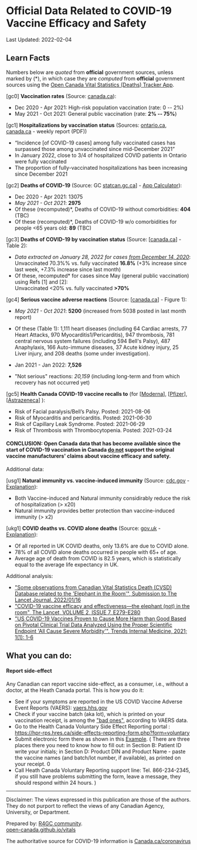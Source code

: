<!-- Open Canada Vital Statistics Application Resources
Analysis of Official Data Related to COVID-19 Vaccine Efficacy and Safety
-->

Official Data Related to COVID-19 Vaccine Efficacy and Safety
==================================================

Last Updated: 2022-02-04

<!-- 
[Deaths Statistics Tracker](https://open-canada.github.io/Apps/vitals) | [Analysis of Official Data](analysis) | [Minister's Personal Declaration](https://open-canada.github.io/vitals/brian-peckford-declaration.pdf) | [Report side-effects](https://hpr-rps.hres.ca/side-effects-reporting-form.php?form=voluntary) ([Example](https://open-canada.github.io/vitals/SideEffectReporting-example-1.pdf)) | [Sign Petition](https://petitions.ourcommons.ca/en/Petition/Details?Petition=e-3592) |
-->

<!-- See Raw Data-->

## Learn Facts

 Numbers below are *quoted* from **official** government sources, unless marked by (\*), in which case they are *computed* from
**official** government sources using the [Open Canada Vital Statistics (Deaths) Tracker App](https://open-canada.github.io/Apps/vitals).
<!-- Data for up to October 2021 are used to allow comparison between adverse reactions
statistics and deaths statistics, the latter being reported with several months delay. -->
<!-- which are available up to October only. -->


[gc0]  **Vaccination rates** (Source:
    [canada.ca](https://health-infobase.canada.ca/covid-19/vaccination-coverage/)):
    
- Dec 2020 - Apr 2021: High-risk population vaccination (rate: 0 -- 2%)
- May 2021 - Oct 2021: General public  vaccination (rate: **2% -- 75%**)


<!-- 
[gcA] COVID-19 cases vs. COVID-19 deaths (Source: [canada.ca]()):

- About 0.0xxx% of COVID-19 cases result in hospitalizations, 0.00yy% result in ICU, and 0.000z% in deaths, about 10% of which  COVID-deaths only - TBC
-->

[gc1] **Hospitalizations by vaccination status** (Sources: [ontario.ca](https://covid-19.ontario.ca/data/hospitalizations#hospitalizationsByVaccinationStatus), 
[canada.ca](https://www.canada.ca/en/public-health/services/diseases/coronavirus-disease-covid-19/epidemiological-economic-research-data.html) - weekly report (PDF))

-  “Incidence [of COVID-19 cases] among fully vaccinated cases has surpassed those among unvaccinated since mid-December 2021”  
-  In January 2022, close to 3/4 of hospitalized COVID patients in Ontario were fully vaccinated
-  The proportion of fully-vaccinated hospitalizations has been increasing since December 2021
<!-- - and continues* to increase -->

<!-- ON
Last updated: February 3, 2022 at 10:31 a.m. (EST): Hosp. 536 vs 1383, ICU 179 vs211
-->

[gc2]  **Deaths of COVID-19** (Source: GC
    [statcan.gc.ca](https://www150.statcan.gc.ca/t1/tbl1/en/tv.action?pid=1310081001)] - [App
    Calculator](https://o-canada.shinyapps.io/vitals/#section-statistics)):


- Dec 2020 - Apr 2021: 13075
- *May 2021 - Oct 2021*: **2975** 
- Of these (recomputed)\*, Deaths of COVID-19 without comorbidities: **404** (TBC)
- Of these (recomputed)\*, Deaths of COVID-19 w/o comorbidities for people \<65 years old: **89** (TBC)

<!-- 
- For comparison (in the same period): Cancer -- , ...

- All COVID-19 since the start of pandemic: with comorbidities --, without comorbidities -- , without for \<65 years old -- 
- For comparison, since the start of pandemic other caueses of death: Cancer -- , ...
- For comparison, Deaths from Flu without comorbidities (10-year historical average): 
-->

[gc3]  **Deaths of COVID-19 by vaccination status** (Source:
    [[canada.ca](https://health-infobase.canada.ca/covid-19/epidemiological-summary-covid-19-cases.html#a9)] -
    Table 2):

- *Data extracted on January 28, 2022 for cases <u>from December 14, 2020</u>*: <br>
 Unvaccinated 70.3%% vs. fully vaccinated **16.8%** (+3% increase since last week, +7.3% increase since last month)
 - Of these, recomputed\* for cases since May (general public vaccination) using Refs [1] and [2]: <br> 
 Unvaccinated \<20% vs. fully vaccinated **\>70%**
 
 
<!-- 
- *Data extracted on January 28, 2022 for cases from December 14, 2020 up until January 15, 2022 (n=1,458,433) <br> 
unvaccinated 70.3%% vs. fully vaccinated **16.8%** (+3% increase since last week)
- *Data extracted on January 21, 2022 for cases from December 14, 2020 up until January 08, 2022 (n=1,341,192)*: <br> 
unvaccinated 72.8% vs. fully vaccinated **13.8%** (+4.3% increase since December 14)
- *Data extracted on December 15, 2021 for cases from December 14, 2020 up until November 27, 2021 (n=882,988)*: <br> 
unvaccinated 76.1% vs. fully vaccinated **9.5%**

--> 

 

[gc4]  **Serious vaccine adverse reactions** (Source: 
    [[canada.ca](https://health-infobase.canada.ca/covid-19/vaccine-safety/)] - Figure 1):

- *May 2021 - Oct 2021*: **5200** (increased from 5038 posted in last month report)
-  Of these (Table 1): 1,111 heart diseases (including 64 Cardiac arrests, 77 Heart Attacks, 970
    Myocarditis1/Pericarditis), 947 thrombosis, 781 central nervous system failures
    (including 594 Bell's Palsy), 487 Anaphylaxis, 166 Auto-immune diseases, 37 Acute
    kidney injury, 25 Liver injury, and 208 deaths (some under investigation).
    

- Jan 2021 - Jan 2022: **7,526** 
- "Not serious" reactions: *20,159* (including long-term and from which recovery has not occurred yet) 


<!-- 
- Many are not reported or published yet, like the one  [here](https://open-canada.github.io/vitals/SideEffectReporting-example-1.pdf)
 - Adverse reaction, not reported yet in Canada but reported in US: -->


[gc5]  **Health Canada COVID-19 vaccine recalls to** (for 
[[Moderna](https://recalls-rappels.canada.ca/en/search/site?search_api_fulltext=moderna)], 
[[Pfizer](https://recalls-rappels.canada.ca/en/search/site?search_api_fulltext=pfizer)], 
[[Astrazeneca](https://recalls-rappels.canada.ca/en/search/site?search_api_fulltext=astrazeneca)]
):

- Risk of Facial paralysis/Bell’s Palsy. Posted: 2021-08-06 
- Risk of Myocarditis and pericarditis. Posted: 2021-06-30
- Risk of Capillary Leak Syndrome. Posted: 2021-06-29
- Risk of Thrombosis with Thrombocytopenia. Posted: 2021-03-24

#### CONCLUSION: Open Canada data that has become available since the start of COVID-19 vaccination in Canada <u>do not</u> support the original vaccine manufacturers\' claims about  vaccine efficacy and safety.
 

Additional data:
 
 
[usg1] **Natural immunity vs. vaccine-induced immunity** (Source: [cdc.gov](https://www.cdc.gov/mmwr/volumes/71/wr/mm7104e1.htm) - [Explanation](https://www.youtube.com/watch?v=eK83QqbNOmU)):


- Both Vaccine-induced and  Natural immunity considirably  reduce the risk of hospitalization  (> x20)
- Natural immunity  provides better protection  than  vaccine-induced immunity (> x2) 
<!-- - Natural immunity with vaccination  is not better, possibly worse, than Natural immunityslightly reduced  after vaccination -->

[ukg1] **COVID deaths vs. COVID alone deaths** (Source: [gov.uk](https://www.ons.gov.uk/aboutus/transparencyandgovernance/freedomofinformationfoi/deathsfromcovid19withnootherunderlyingcauses) - [Explanation](https://www.youtube.com/watch?v=9UHvwWWcjYw)):

- Of all reported in UK COVID deaths, only 13.6%  are due to COVID alone. 
- 78% of all COVID alone deaths occurred in people with 65+ of age.
- Average age of death from COVID is 82.5 years, which is statistically equal to the average life expectancy in UK.



Additional  analysis:  

<!-- #### Detailed analysis -->

<!-- -   ["Statistical analysis of official data sources related to vaccine efficacy and
    safety (NEW EVIDENCE SINCE OCTOBER
    2021)"](https://open-canada.github.io/vitals/analysis)
    2022) -->
-   ["Some observations from Canadian Vital Statistics Death (CVSD) Database related to
    the 'Elephant in the Room'",  Submission to The Lancet Journal.
    2022/01/16](https://open-canada.github.io/vitals/comment.pdf)
-   ["COVID-19 vaccine efficacy and effectiveness—the elephant (not) in the room", The Lancet, VOLUME 2, ISSUE 7, E279-E280]("https://doi.org/10.1016/S2666-5247(21)00069-0")
-   ["US COVID-19 Vaccines Proven to Cause More Harm than Good Based on Pivotal Clinical Trial Data Analyzed Using the Proper Scientific Endpoint 'All Cause Severe Morbidity'". Trends Internal  Medicine,  2021; 1(1): 1-6](https://www.scivisionpub.com/pdfs/us-covid19-vaccines-proven-to-cause-more-harm-than-good-based-on-pivotal-clinical-trial-data-analyzed-using-the-proper-scientific--1811.pdf)


<!-- 
-   *"A Personal Declaration Of Opposition To The Abuse of Our Charter of Rights and
    Freedoms By The State"* by Hon. Brian Peckford (the last living First Minister who
    helped craft the Constitution Act 1982 and The Charter of Rights and Freedoms that
    forms part of it): [pdf (with
    links)](https://open-canada.github.io/vitals/brian-peckford-declaration.pdf), [html
    (with
    comments)](https://peckford42.wordpress.com/2022/01/02/a-personal-declaration-of-opposition-to-the-abuse-of-our-charter-of-rights-and-freedoms-by-the-state/)

-   COVID-19 Statistics from [Justice Centre for Constitutional Freedoms](https://www.jccf.ca/covid-stats)
-->





## What you can do:

#### Report side-effect

<!-- , which is a bit tricky, if you don't know what to write in some manadary form fields.  But when you know, it takes 10 mins to do it. -->

Any Canadian can report vaccine side-effect, as a consumer, i.e., without a doctor, at the 
Heath Canada portal. This is how you do it:

-   See if your symptoms are reported in the US COVID Vaccine Adverse Event Reports
    (VAERS): [vaers.hhs.gov](https://openvaers.com)
-   Check if your vaccine batch (aka lot), which is printed on your vaccination receipt, is among the ["bad ones"](https://www.howbad.info), according to VAERS data. 
-   Go to the Health Canada Voluntary Side Effect Reporting portal :
    <https://hpr-rps.hres.ca/side-effects-reporting-form.php?form=voluntary>
-   Submit electronic form there as shown in this 
    [Example](https://open-canada.github.io/vitals/SideEffectReporting-example-1.pdf). (
    There are three places there you need to know how to fill out: in Section B: Patient
    ID write your initials; in Section D: Product DIN and Product Name - paste the
    vaccine names (and batch/lot number, if available), as printed on your receipt. 0
-   Call Heath Canada Voluntary Reporting support line: Tel. 866-234-2345, if you still
    have problems submitting the form, leave a message, they should respond within 24
    hours. )
    
<!--     
#### Sign petition

-   Proposed Memorandum of Understanding (MOU) between Canada Unity (CU) and the Senate
    of Canada and the Governor General of Canada: <https://canada-unity.com/mou/>

--> 


<!-- \| [Interactive Open Canada Vital Statistics (Deaths) Tracker](https://open-canada.github.io/Apps/vitals)  -->

<hr>
Disclaimer: The views expressed in this publication are those of the authors. They do not purport to reflect the views of
any Canadian Agency, University, or Department.

Prepared by: [R4GC community](https://open-canada.github.io/r4gc/index.html#r4gc-community).        
[open-canada.github.io/vitals](https://open-canada.github.io/vitals) 

The authoritative source for COVID-19 information is [Canada.ca/coronavirus](https://www.canada.ca/en/public-health/services/diseases/coronavirus-disease-covid-19.html)
